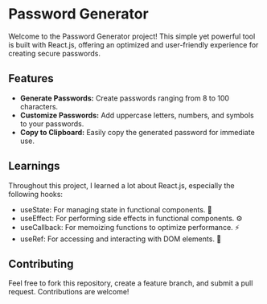 # Password Generator

Welcome to the Password Generator project! This simple yet powerful tool is built with React.js, offering an optimized and user-friendly experience for creating secure passwords. 

## Features

- **Generate Passwords:** Create passwords ranging from 8 to 100 characters.
- **Customize Passwords:** Add uppercase letters, numbers, and symbols to your passwords.
- **Copy to Clipboard:** Easily copy the generated password for immediate use.

## Learnings
Throughout this project, I learned a lot about React.js, especially the following hooks:

- useState: For managing state in functional components. 🔄
- useEffect: For performing side effects in functional components. ⚙️
- useCallback: For memoizing functions to optimize performance. ⚡
- useRef: For accessing and interacting with DOM elements. 📝

## Contributing
Feel free to fork this repository, create a feature branch, and submit a pull request. Contributions are welcome!